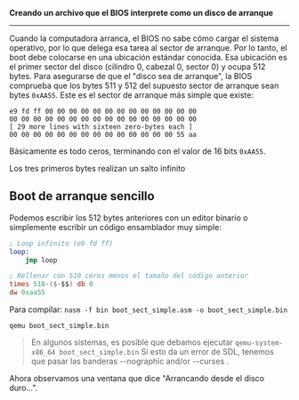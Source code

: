 **Creando un archivo que el BIOS interprete como un disco de arranque**

------

Cuando la computadora arranca, el BIOS no sabe cómo cargar el sistema operativo, por lo que delega esa tarea al sector de arranque. Por lo tanto, el boot debe colocarse en una ubicación estándar conocida. Esa ubicación es el primer sector del disco (cilindro 0, cabezal 0, sector 0) y ocupa 512 bytes.
Para asegurarse de que el "disco sea de arranque", la BIOS comprueba que los bytes 511 y 512 del supuesto sector de arranque sean bytes `0xAA55`.
Este es el sector de arranque más simple que existe:

```
e9 fd ff 00 00 00 00 00 00 00 00 00 00 00 00 00
00 00 00 00 00 00 00 00 00 00 00 00 00 00 00 00
[ 29 more lines with sixteen zero-bytes each ]
00 00 00 00 00 00 00 00 00 00 00 00 00 00 55 aa
```

Básicamente es todo ceros, terminando con el valor de 16 bits `0xAA55`. 

Los tres primeros bytes realizan un salto infinito

Boot de arranque sencillo
-------------------------

Podemos escribir los 512 bytes anteriores con un editor binario o simplemente escribir un código ensamblador muy simple:

```nasm
; Loop infinito (e9 fd ff)
loop:
    jmp loop 

; Rellenar con 510 ceros menos el tamaño del código anterior
times 510-($-$$) db 0
dw 0xaa55 
```

Para compilar:
`nasm -f bin boot_sect_simple.asm -o boot_sect_simple.bin`

`qemu boot_sect_simple.bin`

> En algunos sistemas, es posible que debamos ejecutar `qemu-system-x86_64 boot_sect_simple.bin` Si esto da un error de SDL, tenemos que pasar las banderas --nographic and/or --curses .

Ahora observamos una ventana que dice "Arrancando desde el disco duro...".
